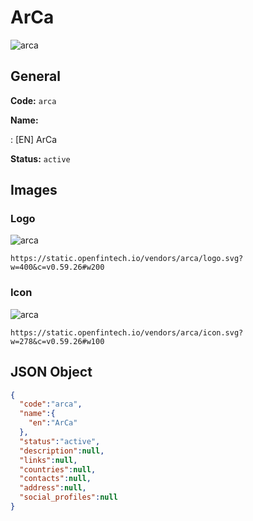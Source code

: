 
# ArCa 
![arca](https://static.openfintech.io/vendors/arca/logo.svg?w=400&c=v0.59.26#w200)  

## General 
 
**Code:** `arca` 
 
**Name:** 
 
:	[EN] ArCa 
 
**Status:** `active` 
 

## Images 

### Logo 
 
![arca](https://static.openfintech.io/vendors/arca/logo.svg?w=400&c=v0.59.26#w200)  

```
https://static.openfintech.io/vendors/arca/logo.svg?w=400&c=v0.59.26#w200
```  

### Icon 
 
![arca](https://static.openfintech.io/vendors/arca/icon.svg?w=278&c=v0.59.26#w100)  

```
https://static.openfintech.io/vendors/arca/icon.svg?w=278&c=v0.59.26#w100
```  

## JSON Object 

```json
{
  "code":"arca",
  "name":{
    "en":"ArCa"
  },
  "status":"active",
  "description":null,
  "links":null,
  "countries":null,
  "contacts":null,
  "address":null,
  "social_profiles":null
}
```  
